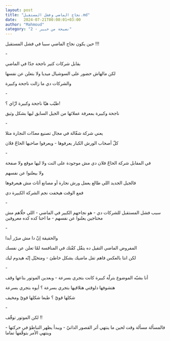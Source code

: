```yaml
---
layout: post
title: "نجاح الماضي وفشل المستقبل.md"
date:   2024-07-21T00:00:01+03:00
author: "Mahmoud"
category: "2 - نصيحة من خبير"
---
```

حين يكون نجاح الماضي سببا في فشل المستقبل !!!

\-

بقابل شركات كتير ناجحة جدّا في الماضي

لكن مالهاش حضور على السوشيال ميديا ولا بتعلن عن
نفسها

والشركات دي ما زالت ناجحة وكبيرة

\-

طيّب هيّا ناجحة وكبيرة ازّاي ؟!

ناجحة وكبيرة بمعرفة عملائها من الجيل السابق ليها بشكل
وثيق

\-

يعني شركة شغّالة في مجال تصنيع معدّات النجارة مثلا

كلّ أصحاب الورش الكبار يعرفوها - ويعرفوا صاحبها الحاجّ
فلان

\-

في المقابل شركة الحاجّ فلان دي مش موجودة على النت ولا
ليها موقع ولا صفحة

ولا بيعلنوا عن نفسهم

فالجيل الجديد اللي طالع يعمل ورش نجارة أو مصانع أثاث مش
هيعرفوها

فمع الوقت هيخفت نجم الشركة الكبيرة دي

\-

سبب فشل المستقبل للشركات دي - هو نجاحهم الكبير في
الماضي - اللي خلّاهم مش محتاجين يعلنوا عن نفسهم - ما احنا كده كده
معروفين

\-

والحقيقة إنّ دا مش مبرّر أبدا

المفروض الماضي التقيل ده يتقّل كفّتك في المنافسة لمّا تعلن
عن نفسك

لكن انتا بالعكس فاهم تقل ماضيك بشكل خاطئ - ومتخيّل إنّه
هيدوم ليك

\-

أنا بشبّه الموضوع بترلّة كبيرة كانت بتجري بسرعة - وبعدين
الموتور بتاعها وقف

هتشوفها دلوقتي هتلاقيها بتجري بسرعة ؟ أيوه بتجري
بسرعة

شكلها قويّ ؟ طبعا شكلها قويّ ومخيف

\-

لكن الموتور توقّف !!

فالمسألة مسألة وقت لحين ما ينتهي أثر القصور الذاتيّ -
ويبدأ يظهر التباطؤ في حركتها - وينتهي الأمر بتوقّفها تماما
